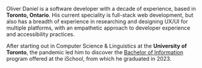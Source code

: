 ---
---

Oliver Daniel is a software developer with a decade of experience, based in **Toronto, Ontario**. His current speciality is full-stack web development, but also has a breadth of experience in researching and designing UX/UI for multiple platforms, with an empathetic approach to developer experience and accessibility practices.

After starting out in Computer Science & Linguistics at the **University of Toronto**, the pandemic led him to discover the [Bachelor of Information](https://ischool.utoronto.ca/areas-of-study/bachelor-of-information/) program offered at the iSchool, from which he graduated in 2023.